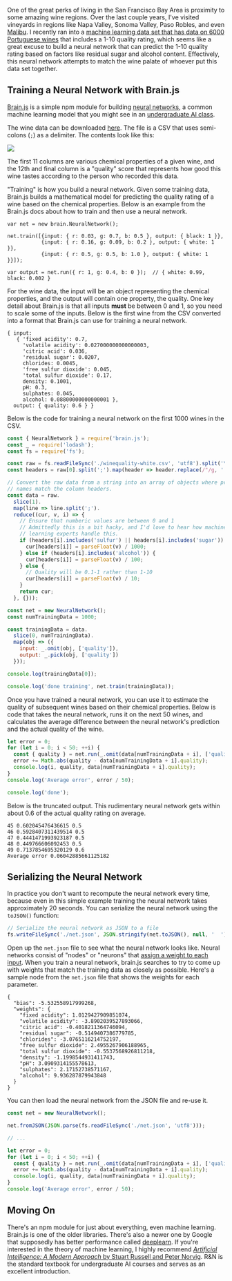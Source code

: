One of the great perks of living in the San Francisco Bay Area is proximity to some amazing wine regions. Over the last couple years, I've visited vineyards in regions like Napa Valley, Sonoma Valley, Paso Robles, and even [Malibu](https://www.lasafaris.com/). I recently ran into a [machine learning data set that has data on 6000 Portuguese wines](https://archive.ics.uci.edu/ml/datasets/Wine+Quality) that includes a 1-10 quality rating, which seems like a great excuse to build a neural network that can predict the 1-10 quality rating based on factors like residual sugar and alcohol content. Effectively, this neural network attempts to match the wine palate of whoever put this data set together.

Training a Neural Network with Brain.js
---------------------------------------

[Brain.js](https://www.npmjs.com/package/brain.js) is a simple npm module for building [neural networks](https://en.wikipedia.org/wiki/Artificial_neural_network), a common machine learning model that you might see in an [undergraduate AI class](https://www.cs.princeton.edu/courses/archive/fall16/cos402/).

The wine data can be downloaded [here](https://archive.ics.uci.edu/ml/machine-learning-databases/wine-quality/winequality-white.csv). The file is a CSV that uses semi-colons (`;`) as a delimiter. The contents look like this:

<img src="https://i.imgur.com/JVkYJ74.png">

The first 11 columns are various chemical properties of a given wine, and the 12th and final column is a "quality" score that represents how good this wine tastes according to the person who recorded this data.

"Training" is how you build a neural network. Given some training data, Brain.js builds a mathematical model for predicting the quality rating of a wine based on the chemical properties. Below is an example from the Brain.js docs about how to train and then use a neural network.

```
var net = new brain.NeuralNetwork();

net.train([{input: { r: 0.03, g: 0.7, b: 0.5 }, output: { black: 1 }},
           {input: { r: 0.16, g: 0.09, b: 0.2 }, output: { white: 1 }},
           {input: { r: 0.5, g: 0.5, b: 1.0 }, output: { white: 1 }}]);

var output = net.run({ r: 1, g: 0.4, b: 0 });  // { white: 0.99, black: 0.002 }
```

For the wine data, the input will be an object representing the chemical properties, and the output will contain one property, the quality. One key detail about Brain.js is that all inputs **must** be between 0 and 1, so you need to scale some of the inputs. Below is the first wine from the CSV converted into a format that Brain.js can use for training a neural network.

```
{ input:
   { 'fixed acidity': 0.7,
     'volatile acidity': 0.027000000000000003,
     'citric acid': 0.036,
     'residual sugar': 0.0207,
     chlorides: 0.0045,
     'free sulfur dioxide': 0.045,
     'total sulfur dioxide': 0.17,
     density: 0.1001,
     pH: 0.3,
     sulphates: 0.045,
     alcohol: 0.08800000000000001 },
  output: { quality: 0.6 } }
```

Below is the code for training a neural network on the first 1000 wines in the CSV.

```javascript
const { NeuralNetwork } = require('brain.js');
const _ = require('lodash');
const fs = require('fs');

const raw = fs.readFileSync('./winequality-white.csv', 'utf8').split('\n');
const headers = raw[0].split(';').map(header => header.replace(/"/g, ''));

// Convert the raw data from a string into an array of objects where property
// names match the column headers.
const data = raw.
  slice(1).
  map(line => line.split(';').
  reduce((cur, v, i) => {
    // Ensure that numberic values are between 0 and 1
    // Admittedly this is a bit hacky, and I'd love to hear how machine
    // learning experts handle this.
    if (headers[i].includes('sulfur') || headers[i].includes('sugar')) {
      cur[headers[i]] = parseFloat(v) / 1000;
    } else if (headers[i].includes('alcohol')) {
      cur[headers[i]] = parseFloat(v) / 100;
    } else {
      // Quality will be 0.1-1 rather than 1-10
      cur[headers[i]] = parseFloat(v) / 10;
    }
    return cur;
  }, {}));

const net = new NeuralNetwork();
const numTrainingData = 1000;

const trainingData = data.
  slice(0, numTrainingData).
  map(obj => ({
    input: _.omit(obj, ['quality']),
    output: _.pick(obj, ['quality'])
  }));

console.log(trainingData[0]);

console.log('done training', net.train(trainingData));
```

Once you have trained a neural network, you can use it to estimate the quality of subsequent wines based on their chemical properties. Below is code that takes the neural network, runs it on the next 50 wines, and calculates the average difference between the neural network's prediction and the actual quality of the wine.

```javascript
let error = 0;
for (let i = 0; i < 50; ++i) {
  const { quality } = net.run(_.omit(data[numTrainingData + i], ['quality']));
  error += Math.abs(quality - data[numTrainingData + i].quality);
  console.log(i, quality, data[numTrainingData + i].quality);
}
console.log('Average error', error / 50);

console.log('done');
```

Below is the truncated output. This rudimentary neural network gets within about 0.6 of the actual quality rating on average.

```
45 0.602045476436615 0.5
46 0.5928407311439514 0.5
47 0.4441471993923187 0.5
48 0.449766606092453 0.5
49 0.7137854695320129 0.6
Average error 0.06042885661125182
```

Serializing the Neural Network
------------------------------

In practice you don't want to recompute the neural network every time, because even in this simple example training the neural network takes approximately 20 seconds. You can serialize the neural network using the `toJSON()` function:

```javascript
// Serialize the neural network as JSON to a file
fs.writeFileSync('./net.json', JSON.stringify(net.toJSON(), null, '  '));
```

Open up the `net.json` file to see what the neural network looks like. Neural networks consist of "nodes" or "neurons" that [assign a weight to each input](https://ujjwalkarn.me/2016/08/09/quick-intro-neural-networks/). When you train a neural network, brain.js searches to try to come up with weights that match the training data as closely as possible. Here's a sample node from the `net.json` file that shows the weights for each parameter.

```
{
  "bias": -5.532558917999268,
  "weights": {
    "fixed acidity": 1.0129427909851074,
    "volatile acidity": -3.8902039527893066,
    "citric acid": -0.4018211364746094,
    "residual sugar": -0.5149407386779785,
    "chlorides": -3.0765116214752197,
    "free sulfur dioxide": 2.4955267906188965,
    "total sulfur dioxide": -0.5537568926811218,
    "density": -1.1998544931411743,
    "pH": 3.0909314155578613,
    "sulphates": 2.17152738571167,
    "alcohol": 9.936287879943848
  }
}
```

You can then load the neural network from the JSON file and re-use it.

```javascript
const net = new NeuralNetwork();

net.fromJSON(JSON.parse(fs.readFileSync('./net.json', 'utf8')));

// ...

let error = 0;
for (let i = 0; i < 50; ++i) {
  const { quality } = net.run(_.omit(data[numTrainingData + i], ['quality']));
  error += Math.abs(quality - data[numTrainingData + i].quality);
  console.log(i, quality, data[numTrainingData + i].quality);
}
console.log('Average error', error / 50);
```

Moving On
---------

There's an npm module for just about everything, even machine learning. Brain.js is one of the older libraries. There's also a newer one by Google that supposedly has better performance called [deeplearn](https://www.npmjs.com/package/deeplearn). If you're interested in the theory of machine learning, I highly recommend [_Artificial Intelligence: A Modern Approach_ by Stuart Russell and Peter Norvig](https://www.amazon.com/gp/product/0136042597/ref=as_li_tl?ie=UTF8&camp=1789&creative=9325&creativeASIN=0136042597&linkCode=as2&tag=codebarbarian-20&linkId=c8940ad951d92db9dc714ccee1e58e78). R&N is the standard textbook for undergraduate AI courses and serves as an excellent introduction.
